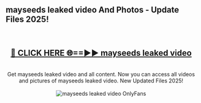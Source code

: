 <h2>mayseeds leaked video And Photos - Update Files 2025!</h2>
<br>
<div align="center">
<h2><a href="https://top-ai-tools.click/QrbHav" rel="nofollow">🔴 CLICK HERE 🌐==►► mayseeds leaked video</a></h2>
<br>
Get mayseeds leaked video and all content. Now you can access all videos and pictures of mayseeds leaked video. New Updated Files 2025!
<br>
<br>
<a href="https://top-ai-tools.click/QrbHav" rel="nofollow" data-target="animated-image.originalLink"><img src="https://i.ibb.co.com/WyWwxjT/player-gif2.gif" alt="mayseeds leaked video OnlyFans" style="max-width: 100%; display: inline-block;" data-target="animated-image.originalImage"></a>
</div>
<br>